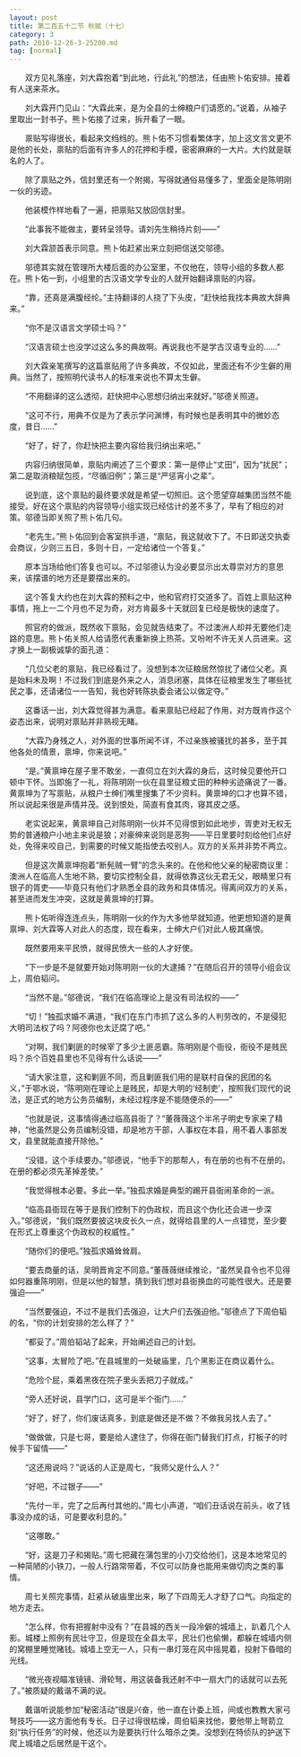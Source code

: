 ```yaml
---
layout: post
title: 第二百五十二节 秋赋（十七）
category: 3
path: 2010-12-26-3-25200.md
tag: [normal]
---
```


　　双方见礼落座，刘大霖抱着“到此地，行此礼”的想法，任由熊卜佑安排。接着有人送来茶水。

　　刘大霖开门见山：“大霖此来，是为全县的士绅粮户们请愿的。”说着，从袖子里取出一封书子。熊卜佑接了过来，拆开看了一眼。

　　禀贴写得很长，看起来文绉绉的。熊卜佑不习惯看繁体字，加上这文言文更不是他的长处，禀贴的后面有许多人的花押和手模，密密麻麻的一大片。大约就是联名的人了。

　　除了禀贴之外，信封里还有一个附揭，写得就通俗易懂多了，里面全是陈明刚一伙的劣迹。

　　他装模作样地看了一遍，把禀贴又放回信封里。

　　“此事我不能做主，要转呈领导。请刘先生稍待片刻——”

　　刘大霖颔首表示同意。熊卜佑赶紧出来立刻把信送交邬德。

　　邬德其实就在管理所大楼后面的办公室里，不仅他在，领导小组的多数人都在。熊卜佑一到，小组里的古汉语文学专业的人就开始翻译禀贴的内容。

　　“靠，还真是满腹经纶。”主持翻译的人挠了下头皮，“赶快给我找本典故大辞典来。”

　　“你不是汉语言文学硕士吗？”

　　“汉语言硕士也没学过这么多的典故啊。再说我也不是学古汉语专业的……”

　　刘大霖亲笔撰写的这篇禀贴用了许多典故，不仅如此，里面还有不少生僻的用典。当然了，按照明代读书人的标准来说也不算太生僻。

　　“不用翻译的这么透彻，赶快把中心思想归纳出来就好。”邬德关照道。

　　“这可不行，用典不仅是为了表示学问渊博，有时候也是表明其中的微妙态度，昔日……”

　　“好了，好了，你赶快把主要内容给我归纳出来吧。”

　　内容归纳很简单，禀贴内阐述了三个要求：第一是停止“丈田”，因为“扰民”；第二是取消粮赋包揽，“尽循旧例”；第三是“严惩宵小之辈”。

　　说到底，这个禀贴的最终要求就是希望一切照旧。这个愿望穿越集团当然不能接受。好在这个禀贴的内容领导小组实现已经估计的差不多了，早有了相应的对策。邬德当即关照了熊卜佑几句。

　　“老先生。”熊卜佑回到会客室拱手道，“禀贴，我这就收下了。不日即送交执委会商议，少则三五日，多则十日，一定给诸位一个答复。”

　　原本当场给他们答复也可以。不过邬德认为没必要显示出太尊崇对方的意思来，该摆谱的地方还是要摆出来的。

　　这个答复大约也在刘大霖的预料之中，他和官府打交道多了。百姓上禀贴这种事情，拖上一二个月也不足为奇，对方肯最多十天就回复已经是极快的速度了。

　　照官府的做派，既然收下禀贴，会见就告结束了。不过澳洲人却并无要他们走路的意思。熊卜佑关照人给请愿代表重新换上热茶。又吩咐不许无关人员进来。这才换上一副极诚挚的面孔道：

　　“几位父老的禀贴，我已经看过了。没想到本次征粮居然惊扰了诸位父老。真是始料未及啊！不过我们到底是外来之人，消息闭塞，具体在征粮里发生了哪些扰民之事，还请诸位一一告知，我也好转陈执委会诸公以做定夺。”

　　这番话一出，刘大霖觉得甚为满意。看来禀贴已经起了作用，对方既肯作这个姿态出来，说明对禀贴并非熟视无睹。

　　“大霖乃身残之人，对外面的世事所闻不详，不过亲族被骚扰的甚多，至于其他各处的情景，禀坤，你来说吧。”

　　“是。”黄禀坤在屋子里不敢坐，一直伺立在刘大霖的身后，这时候见要他开口顿中下怀。当即施了一礼，将陈明刚一伙在县里征粮丈田的种种劣迹痛说了一番。黄禀坤为了写禀贴，从粮户士绅们嘴里搜集了不少资料。黄禀坤的口才也算不错，所以说起来很是声情并茂。说到恨处，简直有食其肉，寝其皮之感。

　　老实说起来，黄禀坤自己对陈明刚一伙并不见得恨到如此地步，胥吏对无权无势的普通粮户小地主来说是狼；对豪绅来说则是恶狗——平日里要时刻给他们点好处，免得来咬自己，到需要的时候又能指使去咬别人。双方的关系并非势不两立。

　　但是这次黄禀坤抱着“断髡贼一臂”的念头来的。在他和他父亲的秘密商议里：澳洲人在临高人生地不熟，要切实控制全县，就得依靠这伙无君无父，眼睛里只有银子的胥吏——毕竟只有他们才熟悉全县的政务和具体情况。得离间双方的关系，甚至进而发生冲突，这就是黄禀坤的打算。

　　熊卜佑听得连连点头，陈明刚一伙的作为大多他早就知道。他更想知道的是黄禀坤、刘大霖等人对此人的态度，现在看来，士绅大户们对此人极其痛恨。

　　既然要用来平民愤，就得民愤大一些的人才好使。

　　“下一步是不是就要开始对陈明刚一伙的大逮捕？”在随后召开的领导小组会议上，周伯韬问。

　　“当然不是。”邬德说，“我们在临高理论上是没有司法权的——”

　　“切！”独孤求婚不满道，“我们在东门市抓了这么多的人判劳改的，不是侵犯大明司法权了吗？阿德你也太迂腐了吧。”

　　“对啊，我们剿匪的时候宰了多少土匪恶霸。陈明刚是个衙役，衙役不是贱民吗？杀个百姓县里也不见得有什么话说——”

　　“请大家注意，这和剿匪不同，而且剿匪我们用的是联村自保的民团的名义，”于鄂水说，“陈明刚在理论上是贱民，却是大明的‘经制吏’，按照我们现代的说法，是正式的地方公务员编制，未经过程序是不能随便杀的——”

　　“也就是说，这事情得通过临高县衙了？”董薇薇这个半吊子明史专家来了精神，“他虽然是公务员编制没错，却是地方干部，人事权在本县，用不着人事部发文，县里就能直接开除他。”

　　“没错，这个手续要办。”邬德说，“他手下的那帮人，有在册的也有不在册的。在册的都必须先革掉差使。”

　　“我觉得根本必要。多此一举。”独孤求婚是典型的踢开县衙闹革命的一派。

　　“临高县衙现在等于是我们控制下的伪政权，而且这个伪化还会进一步深入。”邬德说，“我们既然要披这块皮长久一点，就得给县里的人一点错觉，至少要在形式上尊重这个伪政权的权威性。”

　　“随你们的便吧。”独孤求婚耸耸肩。

　　“要去商量的话，吴明晋肯定不同意。”董薇薇继续推论，“虽然吴县令也不见得如何器重陈明刚，但是以他的智慧，猜到我们想对县衙换血的可能性很大。还是要强迫——”

　　“当然要强迫，不过不是我们去强迫，让大户们去强迫他。”邬德点了下周伯韬的名，“你的计划安排的怎么样了？”

　　“都妥了。”周伯韬站了起来，开始阐述自己的计划。

　　“这事，太冒险了吧。”在县城里的一处破庙里，几个黑影正在商议着什么。

　　“危险个屁，乘着黑夜在院子里头丢把刀子就成。”

　　“旁人还好说，县学门口，这可是半个衙门……”

　　“好了，好了，你们废话真多，到底是做还是不做？不做我另找人去了。”

　　“做做做，只是七哥，要是给人逮住了，你得在衙门替我们打点，打板子的时候手下留情——”

　　“这还用说吗？”说话的人正是周七，“我师父是什么人？”

　　“好吧，不过银子——”

　　“先付一半，完了之后再付其他的。”周七小声道，“咱们丑话说在前头，收了钱事没办成的话，可是要收利息的。”

　　“这哪敢。”

　　“好，这是刀子和揭贴。”周七把藏在蒲包里的小刀交给他们，这是本地常见的一种简陋的小铁刀，一般人行路常带着，不仅可以防身也能用来做切肉之类的事情。

　　周七关照完事情，赶紧从破庙里出来，瞅了下四周无人才舒了口气。向指定的地方走去。

　　“怎么样，你有把握射中没有？”在县城的西关一段冷僻的城墙上，趴着几个人影。城楼上照例有民壮守卫，但是现在全县太平，民壮们也偷懒，都躲在城墙内侧的窝棚里睡觉赌钱。城墙上空无一人，只有一串灯笼在风中摇晃着，投射下昏暗的光线。

　　“微光夜视瞄准镜镜、滑轮弩，用这装备我还射不中一扇大门的话就可以去死了。”被质疑的戴谐不满的说。

　　戴谐听说能参加“秘密活动”很是兴奋，他一直在计委上班，间或也教教大家弓弩技巧——这方面他有专长。日子过得很枯燥，周伯韬来找他，要他带上弩箭立刻“执行任务”的时候，他还以为是要执行什么暗杀之类。没想到在特侦队的护送下爬上城墙之后居然是干这个。
